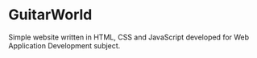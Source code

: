 # GuitarWorld
Simple website written in HTML, CSS and JavaScript developed for Web Application Development subject.
